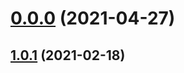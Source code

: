 # [0.0.0](https://github.com/AlexRogalskiy/javascript-patterns/compare/v1.0.1...v0.0.0) (2021-04-27)



## [1.0.1](https://github.com/AlexRogalskiy/javascript-patterns/compare/1.0.1...v1.0.1) (2021-02-18)




